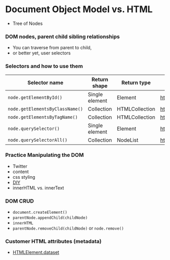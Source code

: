 # Document Object Model vs. HTML

- Tree of Nodes

### DOM nodes, parent child sibling relationships

- You can traverse from parent to child,
- or better yet, user selectors

### Selectors and how to use them

| Selector name                   | Return shape   | Return type    | Reference             |
| ------------------------------- | -------------- | -------------- | --------------------- |
| `node.getElementById()`         | Single element | Element        | https://goo.gl/8cHGoy |
| `node.getElementsByClassName()` | Collection     | HTMLCollection | https://goo.gl/qcAhcp |
| `node.getElementsByTagName()`   | Collection     | HTMLCollection | https://goo.gl/QHozSh |
| `node.querySelector()`          | Single element | Element        | https://goo.gl/6Pqbcc |
| `node.querySelectorAll()`       | Collection     | NodeList       | https://goo.gl/vTfXza |

### Practice Manipulating the DOM

- Twitter
- content
- css styling
- [DIY](https://en.wikipedia.org/wiki/Document_Object_Model)
- innerHTML vs. innerText

### DOM CRUD

- `document.createElement()`
- `parentNode.appendChild(childNode)`
- `innerHTML`
- `parentNode.removeChild(childNode)` or `node.remove()`

### Customer HTML attributes (metadata)

- [HTMLElement.dataset](https://developer.mozilla.org/en-US/docs/Web/API/HTMLElement/dataset)
